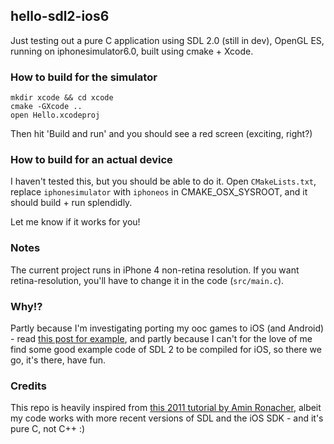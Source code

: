 ## hello-sdl2-ios6

Just testing out a pure C application using SDL 2.0 (still in dev),
OpenGL ES, running on iphonesimulator6.0, built using cmake + Xcode.

### How to build for the simulator

```
mkdir xcode && cd xcode
cmake -GXcode ..
open Hello.xcodeproj
```

Then hit 'Build and run' and you should see a red screen (exciting, right?)

### How to build for an actual device

I haven't tested this, but you should be able to do it.
Open `CMakeLists.txt`, replace `iphonesimulator` with `iphoneos`
in CMAKE_OSX_SYSROOT, and it should build + run splendidly.

Let me know if it works for you!

### Notes

The current project runs in iPhone 4 non-retina resolution.
If you want retina-resolution, you'll have to change it in
the code (`src/main.c`).

### Why!?

Partly because I'm investigating porting my ooc games to
iOS (and Android) - read [this post for example](https://amos.me/blog/2013/braindump),
and partly because I can't for the love of me find some
good example code of SDL 2 to be compiled for iOS, so there
we go, it's there, have fun.

### Credits

This repo is heavily inspired from [this 2011 tutorial by Amin Ronacher](http://immersedcode.org/2011/4/25/sdl-on-ios/), albeit my code works with more recent
versions of SDL and the iOS SDK - and it's pure C, not C++ :)

